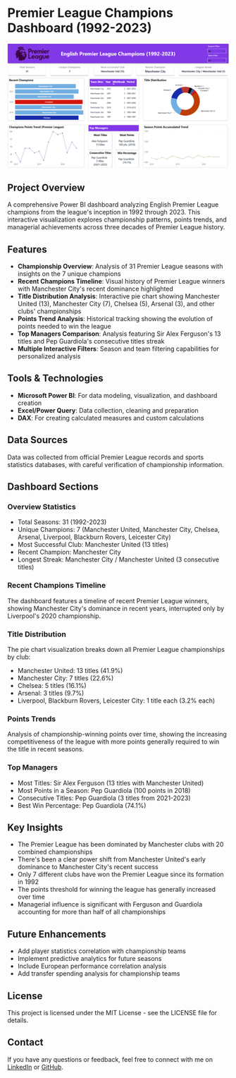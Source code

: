 # Premier League Champions Dashboard (1992-2023)

<p align="center">
  <img src="./Assets/Screenshots/Dashboard Overview.png" alt="Dashboard Overview" width="800"/>
</p>

## Project Overview
A comprehensive Power BI dashboard analyzing English Premier League champions from the league's inception in 1992 through 2023. This interactive visualization explores championship patterns, points trends, and managerial achievements across three decades of Premier League history.

## Features
- **Championship Overview**: Analysis of 31 Premier League seasons with insights on the 7 unique champions
- **Recent Champions Timeline**: Visual history of Premier League winners with Manchester City's recent dominance highlighted
- **Title Distribution Analysis**: Interactive pie chart showing Manchester United (13), Manchester City (7), Chelsea (5), Arsenal (3), and other clubs' championships
- **Points Trend Analysis**: Historical tracking showing the evolution of points needed to win the league
- **Top Managers Comparison**: Analysis featuring Sir Alex Ferguson's 13 titles and Pep Guardiola's consecutive titles streak
- **Multiple Interactive Filters**: Season and team filtering capabilities for personalized analysis

## Tools & Technologies
- **Microsoft Power BI**: For data modeling, visualization, and dashboard creation
- **Excel/Power Query**: Data collection, cleaning and preparation
- **DAX**: For creating calculated measures and custom calculations

## Data Sources
Data was collected from official Premier League records and sports statistics databases, with careful verification of championship information.

## Dashboard Sections

### Overview Statistics
- Total Seasons: 31 (1992-2023)
- Unique Champions: 7 (Manchester United, Manchester City, Chelsea, Arsenal, Liverpool, Blackburn Rovers, Leicester City)
- Most Successful Club: Manchester United (13 titles)
- Recent Champion: Manchester City
- Longest Streak: Manchester City / Manchester United (3 consecutive titles)

### Recent Champions Timeline
The dashboard features a timeline of recent Premier League winners, showing Manchester City's dominance in recent years, interrupted only by Liverpool's 2020 championship.

### Title Distribution
The pie chart visualization breaks down all Premier League championships by club:
- Manchester United: 13 titles (41.9%)
- Manchester City: 7 titles (22.6%)
- Chelsea: 5 titles (16.1%)
- Arsenal: 3 titles (9.7%)
- Liverpool, Blackburn Rovers, Leicester City: 1 title each (3.2% each)

### Points Trends
Analysis of championship-winning points over time, showing the increasing competitiveness of the league with more points generally required to win the title in recent seasons.

### Top Managers
- Most Titles: Sir Alex Ferguson (13 titles with Manchester United)
- Most Points in a Season: Pep Guardiola (100 points in 2018)
- Consecutive Titles: Pep Guardiola (3 titles from 2021-2023)
- Best Win Percentage: Pep Guardiola (74.1%)

## Key Insights
- The Premier League has been dominated by Manchester clubs with 20 combined championships
- There's been a clear power shift from Manchester United's early dominance to Manchester City's recent success
- Only 7 different clubs have won the Premier League since its formation in 1992
- The points threshold for winning the league has generally increased over time
- Managerial influence is significant with Ferguson and Guardiola accounting for more than half of all championships

## Future Enhancements
- Add player statistics correlation with championship teams
- Implement predictive analytics for future seasons
- Include European performance correlation analysis
- Add transfer spending analysis for championship teams

## License
This project is licensed under the MIT License - see the LICENSE file for details.

## Contact
If you have any questions or feedback, feel free to connect with me on  [LinkedIn](https://linkedin.com/in/daniel-ekokoje-099576301) or [GitHub](https://github.com/Danielekokoje).
